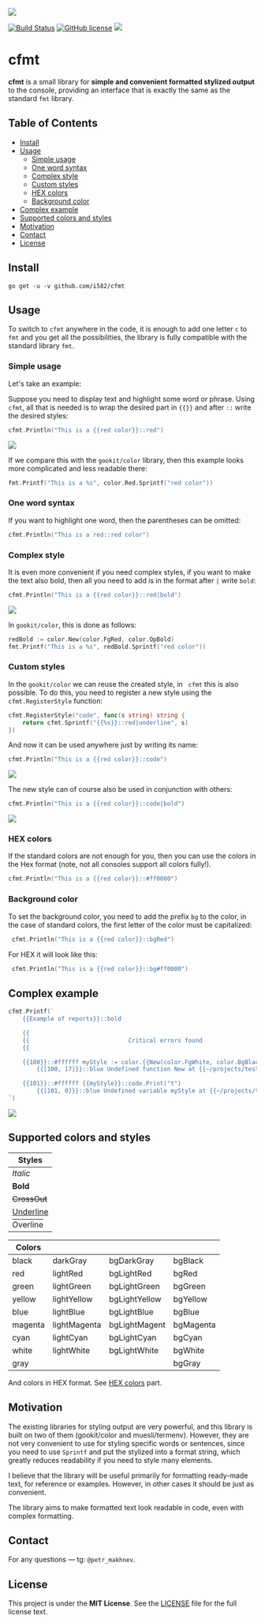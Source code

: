 ![](doc/logo.png)

[![Build Status](https://travis-ci.org/i582/cfmt.svg?branch=master)](https://travis-ci.org/gookit/color) [![GitHub license](https://img.shields.io/badge/license-MIT-blue.svg)](https://raw.githubusercontent.com/i582/phpstats/master/LICENSE) ![](https://img.shields.io/badge/-%3C%3E%20with%20%E2%9D%A4-red)

# cfmt

**cfmt** is a small library for **simple and convenient formatted stylized output** to the console, providing an interface that is exactly the same as the standard `fmt` library.

## Table of Contents

* [Install](#install)
* [Usage](#usage)
  * [Simple usage](#simple-usage)
  * [One word syntax](#one-word-syntax)
  * [Complex style](#complex-style)
  * [Custom styles](#custom-styles)
  * [HEX colors](#hex-colors)
  * [Background color](#background-color)
* [Complex example](#complex-example)
* [Supported colors and styles](#supported-colors-and-styles)
* [Motivation](#motivation)
* [Contact](#contact)
* [License](#license)

## Install

```
go get -u -v github.com/i582/cfmt
```

## Usage

To switch to `cfmt` anywhere in the code, it is enough to add one letter `c` to `fmt` and you get all the possibilities, the library is fully compatible with the standard library `fmt`.

### Simple usage

Let's take an example:

Suppose you need to display text and highlight some word or phrase. Using `cfmt`, all that is needed is to wrap the desired part in `{{}}` and after `::` write the desired styles:

```go
cfmt.Println("This is a {{red color}}::red")
```

![](doc/example1.svg)

If we compare this with the `gookit/color` library, then this example looks more complicated and less readable there:

```go
fmt.Printf("This is a %s", color.Red.Sprintf("red color"))
```

### One word syntax

If you want to highlight one word, then the parentheses can be omitted:

```go
cfmt.Println("This is a red::red color")
```

### Complex style

It is even more convenient if you need complex styles, if you want to make the text also bold, then all you need to add is in the format after `|` write `bold`:

```go
cfmt.Println("This is a {{red color}}::red|bold")
```

![](doc/example2.svg)

In `gookit/color`, this is done as follows:

```go
redBold := color.New(color.FgRed, color.OpBold)
fmt.Printf("This is a %s", redBold.Sprintf("red color"))
```

### Custom styles

In the  `gookit/color` we can reuse the created style, in ` cfmt` this is also possible. To do this, you need to register a new style using the `cfmt.RegisterStyle` function:

```go
cfmt.RegisterStyle("code", func(s string) string {
	return cfmt.Sprintf("{{%s}}::red|underline", s)
})
```

And now it can be used anywhere just by writing its name:

```go
cfmt.Println("This is a {{red color}}::code")
```

![](doc/example3.svg)

The new style can of course also be used in conjunction with others:

```go
cfmt.Println("This is a {{red color}}::code|bold")
```

![](doc/example4.svg)

### HEX colors

If the standard colors are not enough for you, then you can use the colors in the Hex format (note, not all consoles support all colors fully!).

```go
cfmt.Println("This is a {{red color}}::#ff0000")
```

### Background color

To set the background color, you need to add the prefix `bg` to the color, in the case of standard colors, the first letter of the color must be capitalized:

```go
 cfmt.Println("This is a {{red color}}::bgRed")
```

For HEX it will look like this:

```go
 cfmt.Println("This is a {{red color}}::bg#ff0000")
```

## Complex example

```go
cfmt.Printf(`
    {{Example of reports}}::bold

    {{                                                                            }}::bgRed
    {{                            Critical errors found                           }}::bgRed|#ffffff
    {{                                                                            }}::bgRed

    {{100}}::#ffffff myStyle := color.{{New(color.FgWhite, color.BgBlack, color.OpBold)}}::code|bold
        {{[100, 17]}}::blue Undefined function New at {{~/projects/test}}::underline:100

    {{101}}::#ffffff {{myStyle}}::code.Print("t")
        {{[101, 0]}}::blue Undefined variable myStyle at {{~/projects/test}}::underline:101
`)
```

![](doc/example6.png)

## Supported colors and styles

| Styles                                                 |
| ------------------------------------------------------ |
| *Italic*                                               |
| **Bold**                                               |
| ~~CrossOut~~                                           |
| <ins>Underline</ins>                                   |
| <span style="text-decoration:overline">Overline</span> |


| Colors  |              |               |           |
| ------- | ------------ | ------------- | --------- |
| black   | darkGray     | bgDarkGray    | bgBlack   |
| red     | lightRed     | bgLightRed    | bgRed     |
| green   | lightGreen   | bgLightGreen  | bgGreen   |
| yellow  | lightYellow  | bgLightYellow | bgYellow  |
| blue    | lightBlue    | bgLightBlue   | bgBlue    |
| magenta | lightMagenta | bgLightMagent | bgMagenta |
| cyan    | lightCyan    | bgLightCyan   | bgCyan    |
| white   | lightWhite   | bgLightWhite  | bgWhite   |
| gray    |              |               | bgGray    |

And colors in HEX format. See [HEX colors](#hex-colors) part.

## Motivation

The existing libraries for styling output are very powerful, and this library is built on two of them (gookit/color and muesli/termenv). However, they are not very convenient to use for styling specific words or sentences, since you need to use `Sprintf` and put the stylized into a format string, which greatly reduces readability if you need to style many elements.

I believe that the library will be useful primarily for formatting ready-made text, for reference or examples. However, in other cases it should be just as convenient.

The library aims to make formatted text look readable in code, even with complex formatting.

## Contact

 For any questions — tg: `@petr_makhnev`.

## License

This project is under the **MIT License**. See the [LICENSE](https://github.com/i582/phpstats/blob/master/LICENSE) file for the full license text.